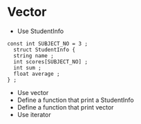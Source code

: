 # Vector
- Use StudentInfo
```
const int SUBJECT_NO = 3 ;
  struct StudentInfo {
  string name ;
  int scores[SUBJECT_NO] ;
  int sum ;
  float average ;
} ;
```
- Use vector<StudentInfo>
- Define a function that print a StudentInfo
- Define a function that print vector<StudentInfo>
- Use iterator
